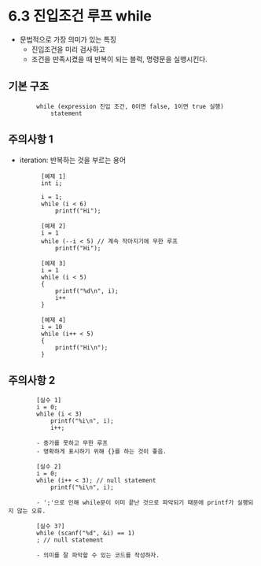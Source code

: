 # 6.3 진입조건 루프 while

* 문법적으로 가장 의미가 있는 특징
    - 진입조건을 미리 검사하고
    - 조건을 만족시켰을 때 반복이 되는 블럭, 명령문을 실행시킨다.

## 기본 구조

            while (expression 진입 조건, 0이면 false, 1이면 true 실행)
                statement

## 주의사항 1
* iteration: 반복하는 것을 부르는 용어

            [예제 1]
            int i;

            i = 1;
            while (i < 6)
                printf("Hi");

            [예제 2]
            i = 1
            while (--i < 5) // 계속 작아지기에 무한 루프
                printf("Hi"); 

            [예제 3]
            i = 1
            while (i < 5)
            {
                printf("%d\n", i);
                i++
            }

            [예제 4]
            i = 10
            while (i++ < 5)
            {
                printf("Hi\n");
            }

## 주의사항 2

            [실수 1]
            i = 0;
            while (i < 3)
                printf("%i\n", i);
                i++;

            - 증가를 못하고 무한 루프
            - 명확하게 표시하기 위해 {}를 하는 것이 좋음.

            [실수 2]
            i = 0;
            while (i++ < 3); // null statement
                printf("%i\n", i);

            - ';'으로 인해 while문이 이미 끝난 것으로 파악되기 때문에 printf가 실행되지 않는 오류.

            [실수 3?]
            while (scanf("%d", &i) == 1)
            ; // null statement

            - 의미를 잘 파악할 수 있는 코드를 작성하자. 